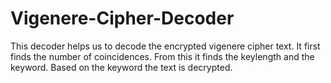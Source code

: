 # Vigenere-Cipher-Decoder
This decoder helps us to decode the encrypted vigenere cipher text. It first finds the number of coincidences. From this it finds the keylength and the keyword. Based on the keyword the text is decrypted.
